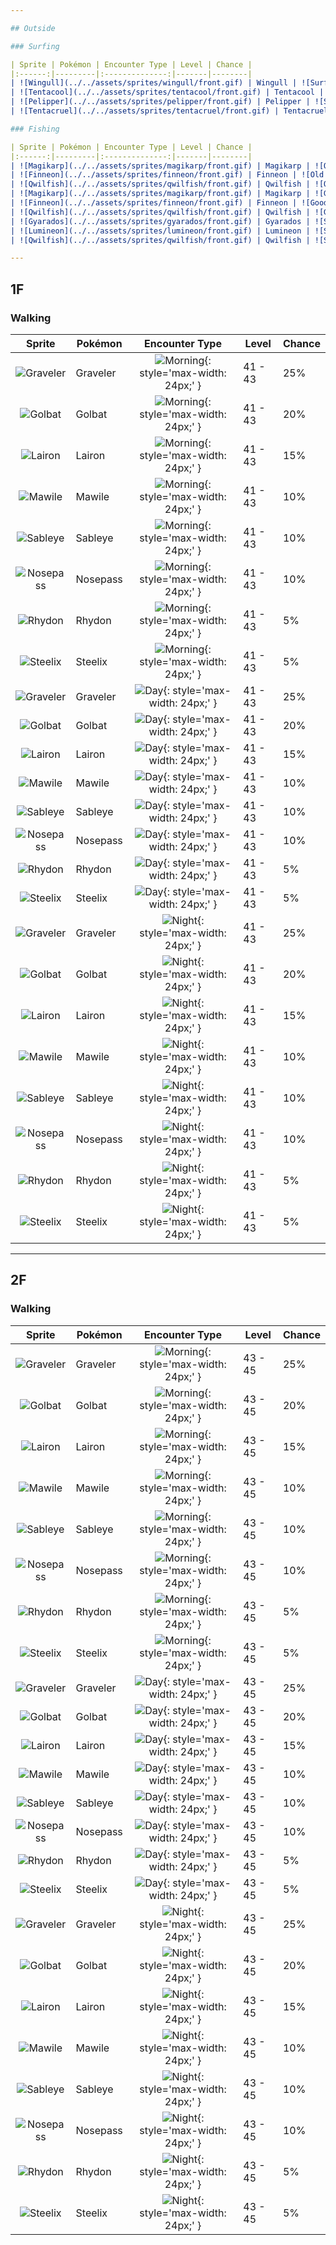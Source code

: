 ```yaml
---

## Outside

### Surfing

| Sprite | Pokémon | Encounter Type | Level | Chance |
|:------:|---------|:--------------:|-------|--------|
| ![Wingull](../../assets/sprites/wingull/front.gif) | Wingull | ![Surf](../../assets/encounter_types/surf.png "Surf"){: style='max-width: 24px;' } | 30 - 45 | 60% |
| ![Tentacool](../../assets/sprites/tentacool/front.gif) | Tentacool | ![Surf](../../assets/encounter_types/surf.png "Surf"){: style='max-width: 24px;' } | 30 - 45 | 30% |
| ![Pelipper](../../assets/sprites/pelipper/front.gif) | Pelipper | ![Surf](../../assets/encounter_types/surf.png "Surf"){: style='max-width: 24px;' } | 30 - 45 | 5% |
| ![Tentacruel](../../assets/sprites/tentacruel/front.gif) | Tentacruel | ![Surf](../../assets/encounter_types/surf.png "Surf"){: style='max-width: 24px;' } | 30 - 45 | 5% |

### Fishing

| Sprite | Pokémon | Encounter Type | Level | Chance |
|:------:|---------|:--------------:|-------|--------|
| ![Magikarp](../../assets/sprites/magikarp/front.gif) | Magikarp | ![Old Rod](../../assets/encounter_types/old_rod.png "Old Rod"){: style='max-width: 24px;' } | 10 | 60% |
| ![Finneon](../../assets/sprites/finneon/front.gif) | Finneon | ![Old Rod](../../assets/encounter_types/old_rod.png "Old Rod"){: style='max-width: 24px;' } | 10 | 30% |
| ![Qwilfish](../../assets/sprites/qwilfish/front.gif) | Qwilfish | ![Old Rod](../../assets/encounter_types/old_rod.png "Old Rod"){: style='max-width: 24px;' } | 10 | 10% |
| ![Magikarp](../../assets/sprites/magikarp/front.gif) | Magikarp | ![Good Rod](../../assets/encounter_types/good_rod.png "Good Rod"){: style='max-width: 24px;' } | 25 | 60% |
| ![Finneon](../../assets/sprites/finneon/front.gif) | Finneon | ![Good Rod](../../assets/encounter_types/good_rod.png "Good Rod"){: style='max-width: 24px;' } | 25 | 30% |
| ![Qwilfish](../../assets/sprites/qwilfish/front.gif) | Qwilfish | ![Good Rod](../../assets/encounter_types/good_rod.png "Good Rod"){: style='max-width: 24px;' } | 25 | 10% |
| ![Gyarados](../../assets/sprites/gyarados/front.gif) | Gyarados | ![Super Rod](../../assets/encounter_types/super_rod.png "Super Rod"){: style='max-width: 24px;' } | 50 | 60% |
| ![Lumineon](../../assets/sprites/lumineon/front.gif) | Lumineon | ![Super Rod](../../assets/encounter_types/super_rod.png "Super Rod"){: style='max-width: 24px;' } | 50 | 30% |
| ![Qwilfish](../../assets/sprites/qwilfish/front.gif) | Qwilfish | ![Super Rod](../../assets/encounter_types/super_rod.png "Super Rod"){: style='max-width: 24px;' } | 50 | 10% |

---
```


## 1F

### Walking

| Sprite | Pokémon | Encounter Type | Level | Chance |
|:------:|---------|:--------------:|-------|--------|
| ![Graveler](../../assets/sprites/graveler/front.gif) | Graveler | ![Morning](../../assets/encounter_types/morning.png "Morning"){: style='max-width: 24px;' } | 41 - 43 | 25% |
| ![Golbat](../../assets/sprites/golbat/front.gif) | Golbat | ![Morning](../../assets/encounter_types/morning.png "Morning"){: style='max-width: 24px;' } | 41 - 43 | 20% |
| ![Lairon](../../assets/sprites/lairon/front.gif) | Lairon | ![Morning](../../assets/encounter_types/morning.png "Morning"){: style='max-width: 24px;' } | 41 - 43 | 15% |
| ![Mawile](../../assets/sprites/mawile/front.gif) | Mawile | ![Morning](../../assets/encounter_types/morning.png "Morning"){: style='max-width: 24px;' } | 41 - 43 | 10% |
| ![Sableye](../../assets/sprites/sableye/front.gif) | Sableye | ![Morning](../../assets/encounter_types/morning.png "Morning"){: style='max-width: 24px;' } | 41 - 43 | 10% |
| ![Nosepass](../../assets/sprites/nosepass/front.gif) | Nosepass | ![Morning](../../assets/encounter_types/morning.png "Morning"){: style='max-width: 24px;' } | 41 - 43 | 10% |
| ![Rhydon](../../assets/sprites/rhydon/front.gif) | Rhydon | ![Morning](../../assets/encounter_types/morning.png "Morning"){: style='max-width: 24px;' } | 41 - 43 | 5% |
| ![Steelix](../../assets/sprites/steelix/front.gif) | Steelix | ![Morning](../../assets/encounter_types/morning.png "Morning"){: style='max-width: 24px;' } | 41 - 43 | 5% |
| ![Graveler](../../assets/sprites/graveler/front.gif) | Graveler | ![Day](../../assets/encounter_types/day.png "Day"){: style='max-width: 24px;' } | 41 - 43 | 25% |
| ![Golbat](../../assets/sprites/golbat/front.gif) | Golbat | ![Day](../../assets/encounter_types/day.png "Day"){: style='max-width: 24px;' } | 41 - 43 | 20% |
| ![Lairon](../../assets/sprites/lairon/front.gif) | Lairon | ![Day](../../assets/encounter_types/day.png "Day"){: style='max-width: 24px;' } | 41 - 43 | 15% |
| ![Mawile](../../assets/sprites/mawile/front.gif) | Mawile | ![Day](../../assets/encounter_types/day.png "Day"){: style='max-width: 24px;' } | 41 - 43 | 10% |
| ![Sableye](../../assets/sprites/sableye/front.gif) | Sableye | ![Day](../../assets/encounter_types/day.png "Day"){: style='max-width: 24px;' } | 41 - 43 | 10% |
| ![Nosepass](../../assets/sprites/nosepass/front.gif) | Nosepass | ![Day](../../assets/encounter_types/day.png "Day"){: style='max-width: 24px;' } | 41 - 43 | 10% |
| ![Rhydon](../../assets/sprites/rhydon/front.gif) | Rhydon | ![Day](../../assets/encounter_types/day.png "Day"){: style='max-width: 24px;' } | 41 - 43 | 5% |
| ![Steelix](../../assets/sprites/steelix/front.gif) | Steelix | ![Day](../../assets/encounter_types/day.png "Day"){: style='max-width: 24px;' } | 41 - 43 | 5% |
| ![Graveler](../../assets/sprites/graveler/front.gif) | Graveler | ![Night](../../assets/encounter_types/night.png "Night"){: style='max-width: 24px;' } | 41 - 43 | 25% |
| ![Golbat](../../assets/sprites/golbat/front.gif) | Golbat | ![Night](../../assets/encounter_types/night.png "Night"){: style='max-width: 24px;' } | 41 - 43 | 20% |
| ![Lairon](../../assets/sprites/lairon/front.gif) | Lairon | ![Night](../../assets/encounter_types/night.png "Night"){: style='max-width: 24px;' } | 41 - 43 | 15% |
| ![Mawile](../../assets/sprites/mawile/front.gif) | Mawile | ![Night](../../assets/encounter_types/night.png "Night"){: style='max-width: 24px;' } | 41 - 43 | 10% |
| ![Sableye](../../assets/sprites/sableye/front.gif) | Sableye | ![Night](../../assets/encounter_types/night.png "Night"){: style='max-width: 24px;' } | 41 - 43 | 10% |
| ![Nosepass](../../assets/sprites/nosepass/front.gif) | Nosepass | ![Night](../../assets/encounter_types/night.png "Night"){: style='max-width: 24px;' } | 41 - 43 | 10% |
| ![Rhydon](../../assets/sprites/rhydon/front.gif) | Rhydon | ![Night](../../assets/encounter_types/night.png "Night"){: style='max-width: 24px;' } | 41 - 43 | 5% |
| ![Steelix](../../assets/sprites/steelix/front.gif) | Steelix | ![Night](../../assets/encounter_types/night.png "Night"){: style='max-width: 24px;' } | 41 - 43 | 5% |

---

## 2F

### Walking

| Sprite | Pokémon | Encounter Type | Level | Chance |
|:------:|---------|:--------------:|-------|--------|
| ![Graveler](../../assets/sprites/graveler/front.gif) | Graveler | ![Morning](../../assets/encounter_types/morning.png "Morning"){: style='max-width: 24px;' } | 43 - 45 | 25% |
| ![Golbat](../../assets/sprites/golbat/front.gif) | Golbat | ![Morning](../../assets/encounter_types/morning.png "Morning"){: style='max-width: 24px;' } | 43 - 45 | 20% |
| ![Lairon](../../assets/sprites/lairon/front.gif) | Lairon | ![Morning](../../assets/encounter_types/morning.png "Morning"){: style='max-width: 24px;' } | 43 - 45 | 15% |
| ![Mawile](../../assets/sprites/mawile/front.gif) | Mawile | ![Morning](../../assets/encounter_types/morning.png "Morning"){: style='max-width: 24px;' } | 43 - 45 | 10% |
| ![Sableye](../../assets/sprites/sableye/front.gif) | Sableye | ![Morning](../../assets/encounter_types/morning.png "Morning"){: style='max-width: 24px;' } | 43 - 45 | 10% |
| ![Nosepass](../../assets/sprites/nosepass/front.gif) | Nosepass | ![Morning](../../assets/encounter_types/morning.png "Morning"){: style='max-width: 24px;' } | 43 - 45 | 10% |
| ![Rhydon](../../assets/sprites/rhydon/front.gif) | Rhydon | ![Morning](../../assets/encounter_types/morning.png "Morning"){: style='max-width: 24px;' } | 43 - 45 | 5% |
| ![Steelix](../../assets/sprites/steelix/front.gif) | Steelix | ![Morning](../../assets/encounter_types/morning.png "Morning"){: style='max-width: 24px;' } | 43 - 45 | 5% |
| ![Graveler](../../assets/sprites/graveler/front.gif) | Graveler | ![Day](../../assets/encounter_types/day.png "Day"){: style='max-width: 24px;' } | 43 - 45 | 25% |
| ![Golbat](../../assets/sprites/golbat/front.gif) | Golbat | ![Day](../../assets/encounter_types/day.png "Day"){: style='max-width: 24px;' } | 43 - 45 | 20% |
| ![Lairon](../../assets/sprites/lairon/front.gif) | Lairon | ![Day](../../assets/encounter_types/day.png "Day"){: style='max-width: 24px;' } | 43 - 45 | 15% |
| ![Mawile](../../assets/sprites/mawile/front.gif) | Mawile | ![Day](../../assets/encounter_types/day.png "Day"){: style='max-width: 24px;' } | 43 - 45 | 10% |
| ![Sableye](../../assets/sprites/sableye/front.gif) | Sableye | ![Day](../../assets/encounter_types/day.png "Day"){: style='max-width: 24px;' } | 43 - 45 | 10% |
| ![Nosepass](../../assets/sprites/nosepass/front.gif) | Nosepass | ![Day](../../assets/encounter_types/day.png "Day"){: style='max-width: 24px;' } | 43 - 45 | 10% |
| ![Rhydon](../../assets/sprites/rhydon/front.gif) | Rhydon | ![Day](../../assets/encounter_types/day.png "Day"){: style='max-width: 24px;' } | 43 - 45 | 5% |
| ![Steelix](../../assets/sprites/steelix/front.gif) | Steelix | ![Day](../../assets/encounter_types/day.png "Day"){: style='max-width: 24px;' } | 43 - 45 | 5% |
| ![Graveler](../../assets/sprites/graveler/front.gif) | Graveler | ![Night](../../assets/encounter_types/night.png "Night"){: style='max-width: 24px;' } | 43 - 45 | 25% |
| ![Golbat](../../assets/sprites/golbat/front.gif) | Golbat | ![Night](../../assets/encounter_types/night.png "Night"){: style='max-width: 24px;' } | 43 - 45 | 20% |
| ![Lairon](../../assets/sprites/lairon/front.gif) | Lairon | ![Night](../../assets/encounter_types/night.png "Night"){: style='max-width: 24px;' } | 43 - 45 | 15% |
| ![Mawile](../../assets/sprites/mawile/front.gif) | Mawile | ![Night](../../assets/encounter_types/night.png "Night"){: style='max-width: 24px;' } | 43 - 45 | 10% |
| ![Sableye](../../assets/sprites/sableye/front.gif) | Sableye | ![Night](../../assets/encounter_types/night.png "Night"){: style='max-width: 24px;' } | 43 - 45 | 10% |
| ![Nosepass](../../assets/sprites/nosepass/front.gif) | Nosepass | ![Night](../../assets/encounter_types/night.png "Night"){: style='max-width: 24px;' } | 43 - 45 | 10% |
| ![Rhydon](../../assets/sprites/rhydon/front.gif) | Rhydon | ![Night](../../assets/encounter_types/night.png "Night"){: style='max-width: 24px;' } | 43 - 45 | 5% |
| ![Steelix](../../assets/sprites/steelix/front.gif) | Steelix | ![Night](../../assets/encounter_types/night.png "Night"){: style='max-width: 24px;' } | 43 - 45 | 5% |

